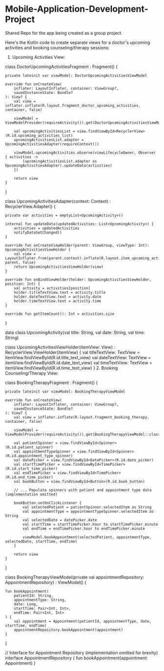 # Mobile-Application-Development-Project
Shared Repo for the app being created as a group project.


Here's the Kotlin code to create separate views for a doctor's upcoming activities and booking counseling/therapy sessions:

1. Upcoming Activities View:

class DoctorUpcomingActivitiesFragment : Fragment() {

    private lateinit var viewModel: DoctorUpcomingActivitiesViewModel

    override fun onCreateView(
        inflater: LayoutInflater, container: ViewGroup?,
        savedInstanceState: Bundle?
    ): View? {
        val view = inflater.inflate(R.layout.fragment_doctor_upcoming_activities, container, false)

        viewModel = ViewModelProvider(requireActivity()).get(DoctorUpcomingActivitiesViewModel::class.java)

        val upcomingActivitiesList = view.findViewById<RecyclerView>(R.id.upcoming_activities_list)
        upcomingActivitiesList.adapter = UpcomingActivitiesAdapter(requireContext())

        viewModel.upcomingActivities.observe(viewLifecycleOwner, Observer { activities ->
            (upcomingActivitiesList.adapter as UpcomingActivitiesAdapter).updateData(activities)
        })

        return view
    }
}

class UpcomingActivitiesAdapter(context: Context) : RecyclerView.Adapter<UpcomingActivitiesViewHolder>() {

    private var activities = emptyList<UpcomingActivity>()

    internal fun updateData(updatedActivities: List<UpcomingActivity>) {
        activities = updatedActivities
        notifyDataSetChanged()
    }

    override fun onCreateViewHolder(parent: ViewGroup, viewType: Int): UpcomingActivitiesViewHolder {
        val view = LayoutInflater.from(parent.context).inflate(R.layout.item_upcoming_activity, parent, false)
        return UpcomingActivitiesViewHolder(view)
    }

    override fun onBindViewHolder(holder: UpcomingActivitiesViewHolder, position: Int) {
        val activity = activities[position]
        holder.titleTextView.text = activity.title
        holder.dateTextView.text = activity.date
        holder.timeTextView.text = activity.time
    }

    override fun getItemCount(): Int = activities.size
}

data class UpcomingActivity(val title: String, val date: String, val time: String)

class UpcomingActivitiesViewHolder(itemView: View) : RecyclerView.ViewHolder(itemView) {
    val titleTextView: TextView = itemView.findViewById(R.id.title_text_view)
    val dateTextView: TextView = itemView.findViewById(R.id.date_text_view)
    val timeTextView: TextView = itemView.findViewById(R.id.time_text_view)
}
2. Booking Counseling/Therapy View:

class BookingTherapyFragment : Fragment() {

    private lateinit var viewModel: BookingTherapyViewModel

    override fun onCreateView(
        inflater: LayoutInflater, container: ViewGroup?,
        savedInstanceState: Bundle?
    ): View? {
        val view = inflater.inflate(R.layout.fragment_booking_therapy, container, false)

        viewModel = ViewModelProvider(requireActivity()).get(BookingTherapyViewModel::class.java)

        val patientSpinner = view.findViewById<Spinner>(R.id.patient_spinner)
        val appointmentTypeSpinner = view.findViewById<Spinner>(R.id.appointment_type_spinner)
        val datePicker = view.findViewById<DatePicker>(R.id.date_picker)
        val startTimePicker = view.findViewById<TimePicker>(R.id.start_time_picker)
        val endTimePicker = view.findViewById<TimePicker>(R.id.end_time_picker)
        val bookButton = view.findViewById<Button>(R.id.book_button)

        // ... Populate spinners with patient and appointment type data (implementation omitted)

        bookButton.setOnClickListener {
            val selectedPatient = patientSpinner.selectedItem as String
            val appointmentType = appointmentTypeSpinner.selectedItem as String
            val selectedDate = datePicker.date
            val startTime = startTimePicker.hour to startTimePicker.minute
            val endTime = endTimePicker.hour to endTimePicker.minute

            viewModel.bookAppointment(selectedPatient, appointmentType, selectedDate, startTime, endTime)
        }

        return view
    }
}

class BookingTherapyViewModel(private val appointmentRepository: AppointmentRepository) : ViewModel() {

    fun bookAppointment(
        patientId: String,
        appointmentType: String,
        date: Long,
        startTime: Pair<Int, Int>,
        endTime: Pair<Int, Int>
    ) {
        val appointment = Appointment(patientId, appointmentType, date, startTime, endTime)
        appointmentRepository.bookAppointment(appointment)
    }
}

// Interface for Appointment Repository (implementation omitted for brevity)
interface AppointmentRepository {
    fun bookAppointment(appointment: Appointment)
}
